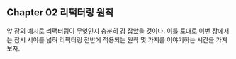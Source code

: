 ## Chapter 02 리팩터링 원칙
앞 장의 예시로 리팩터링이 무엇인지 충분히 감 잡았을 것이다. 이를 토대로 이번 장에서는 잠시 시야를 넓혀 리팩터링 전반에 적용되는 원칙 몇 가지를 이야기하는 시간을 가져보자.